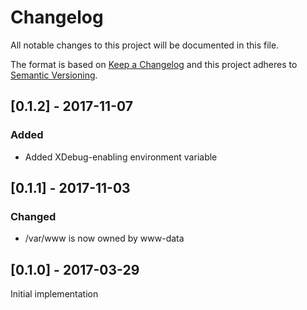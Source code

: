 # Changelog
All notable changes to this project will be documented in this file.

The format is based on [Keep a Changelog](http://keepachangelog.com/en/1.0.0/)
and this project adheres to [Semantic Versioning](http://semver.org/spec/v2.0.0.html).

## [0.1.2] - 2017-11-07
### Added
- Added XDebug-enabling environment variable

## [0.1.1] - 2017-11-03
### Changed
- /var/www is now owned by www-data

## [0.1.0] - 2017-03-29
Initial implementation 

